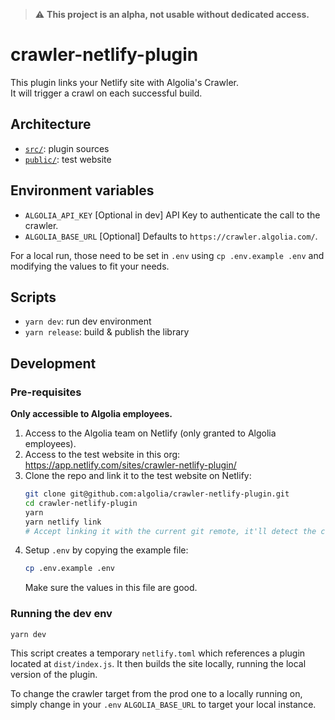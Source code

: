> ⚠️ **This project is an alpha, not usable without dedicated access.**

# crawler-netlify-plugin

This plugin links your Netlify site with Algolia's Crawler.  
It will trigger a crawl on each successful build.

## Architecture

- [`src/`](./src/): plugin sources
- [`public/`](./public/): test website

## Environment variables

- `ALGOLIA_API_KEY` [Optional in dev] API Key to authenticate the call to the crawler.
- `ALGOLIA_BASE_URL` [Optional] Defaults to `https://crawler.algolia.com/`.

For a local run, those need to be set in `.env` using `cp .env.example .env` and modifying the values to fit your needs.

## Scripts

- `yarn dev`: run dev environment
- `yarn release`: build & publish the library

## Development

### Pre-requisites

**Only accessible to Algolia employees.**

1. Access to the Algolia team on Netlify (only granted to Algolia employees).
2. Access to the test website in this org: https://app.netlify.com/sites/crawler-netlify-plugin/
3. Clone the repo and link it to the test website on Netlify:
   ```sh
   git clone git@github.com:algolia/crawler-netlify-plugin.git
   cd crawler-netlify-plugin
   yarn
   yarn netlify link
   # Accept linking it with the current git remote, it'll detect the correct site automatically
   ```
4. Setup `.env` by copying the example file:
   ```sh
   cp .env.example .env
   ```
   Make sure the values in this file are good.

### Running the dev env

```sh
yarn dev
```

This script creates a temporary `netlify.toml` which references a plugin located at `dist/index.js`.
It then builds the site locally, running the local version of the plugin.

To change the crawler target from the prod one to a locally running on, simply change in your `.env` `ALGOLIA_BASE_URL` to target your local instance.
